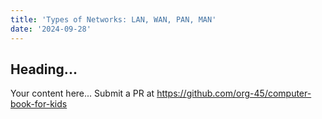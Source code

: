 ```yaml
---
title: 'Types of Networks: LAN, WAN, PAN, MAN'
date: '2024-09-28'
---
```


## Heading...
Your content here...
Submit a PR at https://github.com/org-45/computer-book-for-kids
